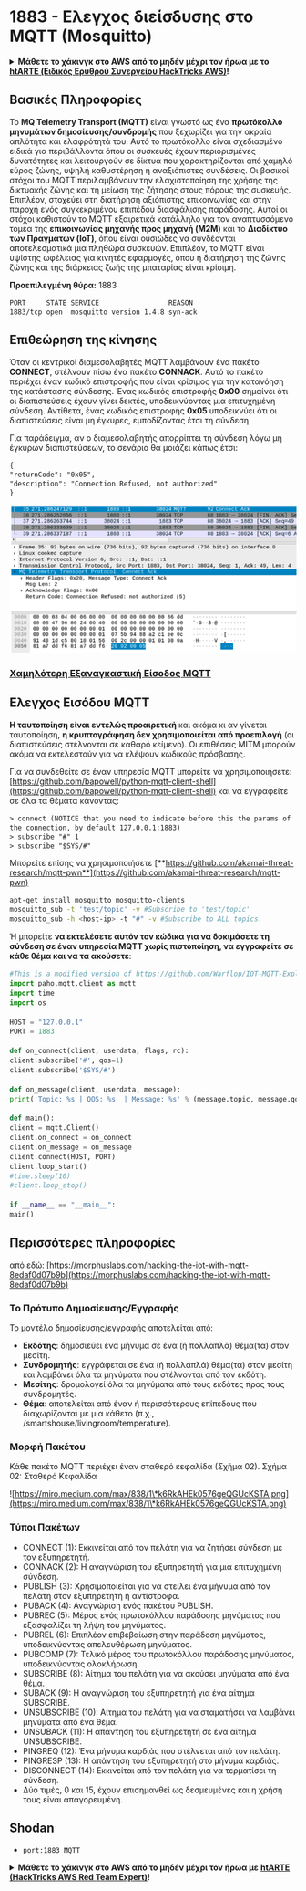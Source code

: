 # 1883 - Ελεγχος διείσδυσης στο MQTT (Mosquitto)

<details>

<summary><strong>Μάθετε το χάκινγκ στο AWS από το μηδέν μέχρι τον ήρωα με το</strong> <a href="https://training.hacktricks.xyz/courses/arte"><strong>htARTE (Ειδικός Ερυθρού Συνεργείου HackTricks AWS)</strong></a><strong>!</strong></summary>

Άλλοι τρόποι υποστήριξης του HackTricks:

* Αν θέλετε να δείτε την **εταιρεία σας διαφημισμένη στο HackTricks** ή να **κατεβάσετε το HackTricks σε μορφή PDF** ελέγξτε τα [**ΣΧΕΔΙΑ ΣΥΝΔΡΟΜΗΣ**](https://github.com/sponsors/carlospolop)!
* Αποκτήστε το [**επίσημο PEASS & HackTricks swag**](https://peass.creator-spring.com)
* Ανακαλύψτε [**την Οικογένεια PEASS**](https://opensea.io/collection/the-peass-family), τη συλλογή μας από αποκλειστικά [**NFTs**](https://opensea.io/collection/the-peass-family)
* **Εγγραφείτε στη** 💬 [**ομάδα Discord**](https://discord.gg/hRep4RUj7f) ή στη [**ομάδα τηλεγράφου**](https://t.me/peass) ή **ακολουθήστε** μας στο **Twitter** 🐦 [**@carlospolopm**](https://twitter.com/hacktricks\_live)**.**
* **Μοιραστείτε τα χάκινγκ κόλπα σας υποβάλλοντας PRs στα** [**HackTricks**](https://github.com/carlospolop/hacktricks) και [**HackTricks Cloud**](https://github.com/carlospolop/hacktricks-cloud) αποθετήρια του github.

</details>

## Βασικές Πληροφορίες

Το **MQ Telemetry Transport (MQTT)** είναι γνωστό ως ένα **πρωτόκολλο μηνυμάτων δημοσίευσης/συνδρομής** που ξεχωρίζει για την ακραία απλότητα και ελαφρότητά του. Αυτό το πρωτόκολλο είναι σχεδιασμένο ειδικά για περιβάλλοντα όπου οι συσκευές έχουν περιορισμένες δυνατότητες και λειτουργούν σε δίκτυα που χαρακτηρίζονται από χαμηλό εύρος ζώνης, υψηλή καθυστέρηση ή αναξιόπιστες συνδέσεις. Οι βασικοί στόχοι του MQTT περιλαμβάνουν την ελαχιστοποίηση της χρήσης της δικτυακής ζώνης και τη μείωση της ζήτησης στους πόρους της συσκευής. Επιπλέον, στοχεύει στη διατήρηση αξιόπιστης επικοινωνίας και στην παροχή ενός συγκεκριμένου επιπέδου διασφάλισης παράδοσης. Αυτοί οι στόχοι καθιστούν το MQTT εξαιρετικά κατάλληλο για τον αναπτυσσόμενο τομέα της **επικοινωνίας μηχανής προς μηχανή (M2M)** και το **Διαδίκτυο των Πραγμάτων (IoT)**, όπου είναι ουσιώδες να συνδέονται αποτελεσματικά μια πληθώρα συσκευών. Επιπλέον, το MQTT είναι υψίστης ωφέλειας για κινητές εφαρμογές, όπου η διατήρηση της ζώνης ζώνης και της διάρκειας ζωής της μπαταρίας είναι κρίσιμη.

**Προεπιλεγμένη θύρα:** 1883
```
PORT     STATE SERVICE                 REASON
1883/tcp open  mosquitto version 1.4.8 syn-ack
```
## Επιθεώρηση της κίνησης

Όταν οι κεντρικοί διαμεσολαβητές MQTT λαμβάνουν ένα πακέτο **CONNECT**, στέλνουν πίσω ένα πακέτο **CONNACK**. Αυτό το πακέτο περιέχει έναν κωδικό επιστροφής που είναι κρίσιμος για την κατανόηση της κατάστασης σύνδεσης. Ένας κωδικός επιστροφής **0x00** σημαίνει ότι οι διαπιστεύσεις έχουν γίνει δεκτές, υποδεικνύοντας μια επιτυχημένη σύνδεση. Αντίθετα, ένας κωδικός επιστροφής **0x05** υποδεικνύει ότι οι διαπιστεύσεις είναι μη έγκυρες, εμποδίζοντας έτσι τη σύνδεση.

Για παράδειγμα, αν ο διαμεσολαβητής απορρίπτει τη σύνδεση λόγω μη έγκυρων διαπιστεύσεων, το σενάριο θα μοιάζει κάπως έτσι:
```
{
"returnCode": "0x05",
"description": "Connection Refused, not authorized"
}
```
![](<../.gitbook/assets/image (973).png>)

### [**Χαμηλότερη Εξαναγκαστική Είσοδος MQTT**](../generic-methodologies-and-resources/brute-force.md#mqtt)

## Ελεγχος Εισόδου MQTT

**Η ταυτοποίηση είναι εντελώς προαιρετική** και ακόμα κι αν γίνεται ταυτοποίηση, **η κρυπτογράφηση δεν χρησιμοποιείται από προεπιλογή** (οι διαπιστεύσεις στέλνονται σε καθαρό κείμενο). Οι επιθέσεις MITM μπορούν ακόμα να εκτελεστούν για να κλέψουν κωδικούς πρόσβασης.

Για να συνδεθείτε σε έναν υπηρεσία MQTT μπορείτε να χρησιμοποιήσετε: [https://github.com/bapowell/python-mqtt-client-shell](https://github.com/bapowell/python-mqtt-client-shell) και να εγγραφείτε σε όλα τα θέματα κάνοντας:
```
> connect (NOTICE that you need to indicate before this the params of the connection, by default 127.0.0.1:1883)
> subscribe "#" 1
> subscribe "$SYS/#"
```
Μπορείτε επίσης να χρησιμοποιήσετε [**https://github.com/akamai-threat-research/mqtt-pwn**](https://github.com/akamai-threat-research/mqtt-pwn)
```bash
apt-get install mosquitto mosquitto-clients
mosquitto_sub -t 'test/topic' -v #Subscribe to 'test/topic'
mosquitto_sub -h <host-ip> -t "#" -v #Subscribe to ALL topics.
```
Ή μπορείτε **να εκτελέσετε αυτόν τον κώδικα για να δοκιμάσετε τη σύνδεση σε έναν υπηρεσία MQTT χωρίς πιστοποίηση, να εγγραφείτε σε κάθε θέμα και να τα ακούσετε**:
```python
#This is a modified version of https://github.com/Warflop/IOT-MQTT-Exploit/blob/master/mqtt.py
import paho.mqtt.client as mqtt
import time
import os

HOST = "127.0.0.1"
PORT = 1883

def on_connect(client, userdata, flags, rc):
client.subscribe('#', qos=1)
client.subscribe('$SYS/#')

def on_message(client, userdata, message):
print('Topic: %s | QOS: %s  | Message: %s' % (message.topic, message.qos, message.payload))

def main():
client = mqtt.Client()
client.on_connect = on_connect
client.on_message = on_message
client.connect(HOST, PORT)
client.loop_start()
#time.sleep(10)
#client.loop_stop()

if __name__ == "__main__":
main()
```
## Περισσότερες πληροφορίες

από εδώ: [https://morphuslabs.com/hacking-the-iot-with-mqtt-8edaf0d07b9b](https://morphuslabs.com/hacking-the-iot-with-mqtt-8edaf0d07b9b)

### Το Πρότυπο Δημοσίευσης/Εγγραφής <a href="#b667" id="b667"></a>

Το μοντέλο δημοσίευσης/εγγραφής αποτελείται από:

* **Εκδότης**: δημοσιεύει ένα μήνυμα σε ένα (ή πολλαπλά) θέμα(τα) στον μεσίτη.
* **Συνδρομητής**: εγγράφεται σε ένα (ή πολλαπλά) θέμα(τα) στον μεσίτη και λαμβάνει όλα τα μηνύματα που στέλνονται από τον εκδότη.
* **Μεσίτης**: δρομολογεί όλα τα μηνύματα από τους εκδότες προς τους συνδρομητές.
* **Θέμα**: αποτελείται από έναν ή περισσότερους επίπεδους που διαχωρίζονται με μια κάθετο (π.χ., /smartshouse/livingroom/temperature).

### Μορφή Πακέτου <a href="#f15a" id="f15a"></a>

Κάθε πακέτο MQTT περιέχει έναν σταθερό κεφαλίδα (Σχήμα 02). Σχήμα 02: Σταθερό Κεφαλίδα

![https://miro.medium.com/max/838/1\*k6RkAHEk0576geQGUcKSTA.png](https://miro.medium.com/max/838/1\*k6RkAHEk0576geQGUcKSTA.png)

### Τύποι Πακέτων

* CONNECT (1): Εκκινείται από τον πελάτη για να ζητήσει σύνδεση με τον εξυπηρετητή.
* CONNACK (2): Η αναγνώριση του εξυπηρετητή για μια επιτυχημένη σύνδεση.
* PUBLISH (3): Χρησιμοποιείται για να στείλει ένα μήνυμα από τον πελάτη στον εξυπηρετητή ή αντίστροφα.
* PUBACK (4): Αναγνώριση ενός πακέτου PUBLISH.
* PUBREC (5): Μέρος ενός πρωτοκόλλου παράδοσης μηνύματος που εξασφαλίζει τη λήψη του μηνύματος.
* PUBREL (6): Επιπλέον επιβεβαίωση στην παράδοση μηνύματος, υποδεικνύοντας απελευθέρωση μηνύματος.
* PUBCOMP (7): Τελικό μέρος του πρωτοκόλλου παράδοσης μηνύματος, υποδεικνύοντας ολοκλήρωση.
* SUBSCRIBE (8): Αίτημα του πελάτη για να ακούσει μηνύματα από ένα θέμα.
* SUBACK (9): Η αναγνώριση του εξυπηρετητή για ένα αίτημα SUBSCRIBE.
* UNSUBSCRIBE (10): Αίτημα του πελάτη για να σταματήσει να λαμβάνει μηνύματα από ένα θέμα.
* UNSUBACK (11): Η απάντηση του εξυπηρετητή σε ένα αίτημα UNSUBSCRIBE.
* PINGREQ (12): Ένα μήνυμα καρδιάς που στέλνεται από τον πελάτη.
* PINGRESP (13): Η απάντηση του εξυπηρετητή στο μήνυμα καρδιάς.
* DISCONNECT (14): Εκκινείται από τον πελάτη για να τερματίσει τη σύνδεση.
* Δύο τιμές, 0 και 15, έχουν επισημανθεί ως δεσμευμένες και η χρήση τους είναι απαγορευμένη.

## Shodan

* `port:1883 MQTT`

<details>

<summary><strong>Μάθετε το χάκινγκ στο AWS από το μηδέν μέχρι τον ήρωα με</strong> <a href="https://training.hacktricks.xyz/courses/arte"><strong>htARTE (HackTricks AWS Red Team Expert)</strong></a><strong>!</strong></summary>

Άλλοι τρόποι υποστήριξης του HackTricks:

* Αν θέλετε να δείτε την **εταιρεία σας διαφημισμένη στο HackTricks** ή να **κατεβάσετε το HackTricks σε PDF** ελέγξτε τα [**ΣΧΕΔΙΑ ΣΥΝΔΡΟΜΗΣ**](https://github.com/sponsors/carlospolop)!
* Αποκτήστε το [**επίσημο PEASS & HackTricks swag**](https://peass.creator-spring.com)
* Ανακαλύψτε [**την Οικογένεια PEASS**](https://opensea.io/collection/the-peass-family), τη συλλογή μας από αποκλειστικά [**NFTs**](https://opensea.io/collection/the-peass-family)
* **Εγγραφείτε** στην 💬 [**ομάδα Discord**](https://discord.gg/hRep4RUj7f) ή στην [**ομάδα τηλεγραφήματος**](https://t.me/peass) ή **ακολουθήστε** μας στο **Twitter** 🐦 [**@carlospolopm**](https://twitter.com/hacktricks\_live)**.**
* **Μοιραστείτε τα χάκινγκ κόλπα σας υποβάλλοντας PRs στα** [**HackTricks**](https://github.com/carlospolop/hacktricks) και [**HackTricks Cloud**](https://github.com/carlospolop/hacktricks-cloud) αποθετήρια του github.

</details>
